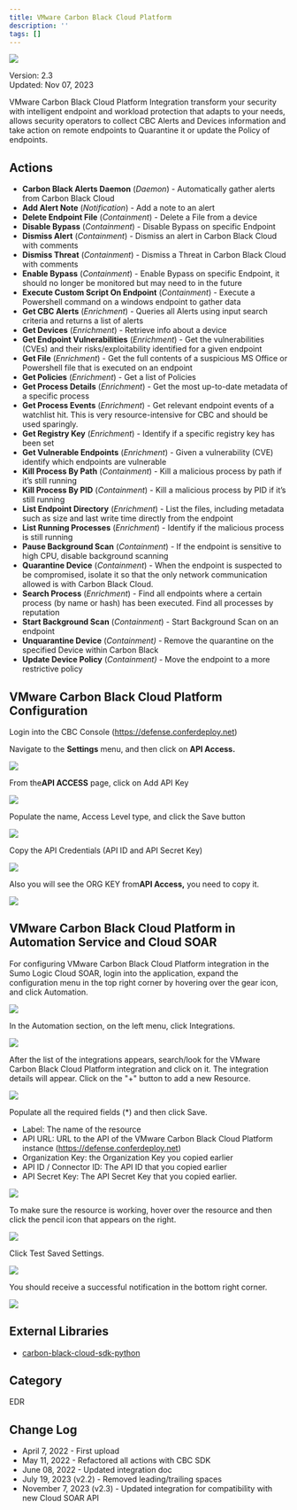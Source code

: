 ```yaml
---
title: VMware Carbon Black Cloud Platform
description: ''
tags: []
---
```


![](/img/platform-services/automation-service/app-central/logos/vmware-carbon-black-cloud-platform.png)

Version: 2.3  
Updated: Nov 07, 2023

VMware Carbon Black Cloud Platform Integration transform your security with intelligent endpoint and workload protection that adapts to your needs, allows security operators to collect CBC Alerts and Devices information and take action on remote endpoints to Quarantine it or update the Policy of endpoints.

## Actions

* **Carbon Black Alerts Daemon** (*Daemon*) - Automatically gather alerts from Carbon Black Cloud
* **Add Alert Note** (*Notification*) - Add a note to an alert
* **Delete Endpoint File** (*Containment*) - Delete a File from a device
* **Disable Bypass** (*Containment*) - Disable Bypass on specific Endpoint
* **Dismiss Alert** (*Containment*) - Dismiss an alert in Carbon Black Cloud with comments
* **Dismiss Threat** (*Containment*) - Dismiss a Threat in Carbon Black Cloud with comments
* **Enable Bypass** (*Containment*) - Enable Bypass on specific Endpoint, it should no longer be monitored but may need to in the future
* **Execute Custom Script On Endpoint** (*Containment*) - Execute a Powershell command on a windows endpoint to gather data
* **Get CBC Alerts** (*Enrichment*) - Queries all Alerts using input search criteria and returns a list of alerts
* **Get Devices** (*Enrichment*) - Retrieve info about a device
* **Get Endpoint Vulnerabilities** (*Enrichment*) - Get the vulnerabilities (CVEs) and their risks/exploitability identified for a given endpoint
* **Get File** (*Enrichment*) - Get the full contents of a suspicious MS Office or Powershell file that is executed on an endpoint
* **Get Policies** (*Enrichment*) - Get a list of Policies
* **Get Process Details** (*Enrichment*) - Get the most up-to-date metadata of a specific process
* **Get Process Events** (*Enrichment*) - Get relevant endpoint events of a watchlist hit. This is very resource-intensive for CBC and should be used sparingly.
* **Get Registry Key** (*Enrichment*) - Identify if a specific registry key has been set
* **Get Vulnerable Endpoints** (*Enrichment*) - Given a vulnerability (CVE) identify which endpoints are vulnerable
* **Kill Process By Path** (*Containment*) - Kill a malicious process by path if it’s still running
* **Kill Process By PID** (*Containment*) - Kill a malicious process by PID if it’s still running
* **List Endpoint Directory** (*Enrichment*) - List the files, including metadata such as size and last write time directly from the endpoint
* **List Running Processes** (*Enrichment*) - Identify if the malicious process is still running
* **Pause Background Scan** (*Containment*) - If the endpoint is sensitive to high CPU, disable background scanning
* **Quarantine Device** (*Containment*) - When the endpoint is suspected to be compromised, isolate it so that the only network communication allowed is with Carbon Black Cloud.
* **Search Process** (*Enrichment*) - Find all endpoints where a certain process (by name or hash) has been executed. Find all processes by reputation
* **Start Background Scan** (*Containment*) - Start Background Scan on an endpoint
* **Unquarantine Device** (*Containment) -* Remove the quarantine on the specified Device within Carbon Black
* **Update Device Policy** (*Containment) -* Move the endpoint to a more restrictive policy

## VMware Carbon Black Cloud Platform Configuration

Login into the CBC Console (<https://defense.conferdeploy.net>)

Navigate to the **Settings** menu, and then click on **API Access.**

![](/img/platform-services/automation-service/app-central/integrations/vmware-carbon-black-cloud-platform/vmware-carbon-black-cloud-platform-1.png)

From the**API ACCESS** page, click on Add API Key

![](/img/platform-services/automation-service/app-central/integrations/vmware-carbon-black-cloud-platform/vmware-carbon-black-cloud-platform-2.png)

Populate the name, Access Level type, and click the Save button

![](/img/platform-services/automation-service/app-central/integrations/vmware-carbon-black-cloud-platform/vmware-carbon-black-cloud-platform-3.png)

Copy the API Credentials (API ID and API Secret Key)

![](/img/platform-services/automation-service/app-central/integrations/vmware-carbon-black-cloud-platform/vmware-carbon-black-cloud-platform-4.png)

Also you will see the ORG KEY from**API Access,** you need to copy it.

![](/img/platform-services/automation-service/app-central/integrations/vmware-carbon-black-cloud-platform/vmware-carbon-black-cloud-platform-5.png)

## VMware Carbon Black Cloud Platform in Automation Service and Cloud SOAR

For configuring VMware Carbon Black Cloud Platform integration in the Sumo Logic Cloud SOAR, login into the application, expand the configuration menu in the top right corner by hovering over the gear icon, and click Automation.

![](/img/platform-services/automation-service/app-central/integrations/vmware-carbon-black-cloud-platform/vmware-carbon-black-cloud-platform-6.png)

In the Automation section, on the left menu, click Integrations.

![](/img/platform-services/automation-service/app-central/integrations/vmware-carbon-black-cloud-platform/vmware-carbon-black-cloud-platform-7.png)

After the list of the integrations appears, search/look for the VMware Carbon Black Cloud Platform integration and click on it. The integration details will appear. Click on the "+" button to add a new Resource.

![](/img/platform-services/automation-service/app-central/integrations/vmware-carbon-black-cloud-platform/vmware-carbon-black-cloud-platform-8.png)

Populate all the required fields (\*) and then click Save.

* Label: The name of the resource
* API URL: URL to the API of the VMware Carbon Black Cloud Platform instance (https://defense.conferdeploy.net)
* Organization Key: the Organization Key you copied earlier
* API ID / Connector ID: The API ID that you copied earlier
* API Secret Key: The API Secret Key that you copied earlier.

![](/img/platform-services/automation-service/app-central/integrations/vmware-carbon-black-cloud-platform/vmware-carbon-black-cloud-platform-9.png)

To make sure the resource is working, hover over the resource and then click the pencil icon that appears on the right.

![](/img/platform-services/automation-service/app-central/integrations/vmware-carbon-black-cloud-platform/vmware-carbon-black-cloud-platform-10.png)

Click Test Saved Settings.

![](/img/platform-services/automation-service/app-central/integrations/vmware-carbon-black-cloud-platform/vmware-carbon-black-cloud-platform-11.png)

You should receive a successful notification in the bottom right corner.

![](/img/platform-services/automation-service/app-central/integrations/vmware-carbon-black-cloud-platform/vmware-carbon-black-cloud-platform-12.png)

## External Libraries

* [carbon-black-cloud-sdk-python](https://github.com/carbonblack/carbon-black-cloud-sdk-python/blob/develop/LICENSE)

## Category

EDR

## Change Log

* April 7, 2022 - First upload
* May 11, 2022 - Refactored all actions with CBC SDK
* June 08, 2022 - Updated integration doc
* July 19, 2023 (v2.2) - Removed leading/trailing spaces
* November 7, 2023 (v2.3) - Updated integration for compatibility with new Cloud SOAR API
